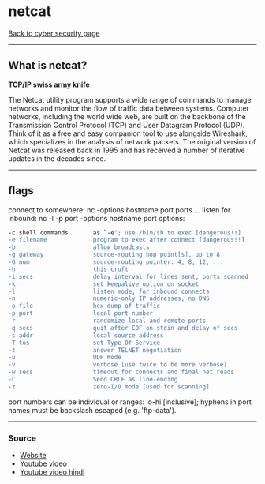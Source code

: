 # netcat
[Back to cyber security page](index.md)
- --
## What is netcat?
**TCP/IP swiss army knife**

The Netcat utility program supports a wide range of commands to manage networks and monitor the flow of traffic data between systems. Computer networks, including the world wide web, are built on the backbone of the Transmission Control Protocol (TCP) and User Datagram Protocol (UDP).  Think of it as a free and easy companion tool to use alongside Wireshark, which specializes in the analysis of network packets. The original version of Netcat was released back in 1995 and has received a number of iterative updates in the decades since.
- --
## flags
connect to somewhere:   nc -options hostname port ports ... 
listen for inbound:     nc -l -p port -options hostname port
options:
```bash
-c shell commands       as `-e'; use /bin/sh to exec [dangerous!!]
-e filename             program to exec after connect [dangerous!!]
-b                      allow broadcasts
-g gateway              source-routing hop point[s], up to 8
-G num                  source-routing pointer: 4, 8, 12, ...
-h                      this cruft
-i secs                 delay interval for lines sent, ports scanned
-k                      set keepalive option on socket
-l                      listen mode, for inbound connects
-n                      numeric-only IP addresses, no DNS
-o file                 hex dump of traffic
-p port                 local port number
-r                      randomize local and remote ports
-q secs                 quit after EOF on stdin and delay of secs
-s addr                 local source address
-T tos                  set Type Of Service
-t                      answer TELNET negotiation
-u                      UDP mode
-v                      verbose [use twice to be more verbose]
-w secs                 timeout for connects and final net reads
-C                      Send CRLF as line-ending
-z                      zero-I/O mode [used for scanning]
```
port numbers can be individual or ranges: lo-hi [inclusive];
hyphens in port names must be backslash escaped (e.g. 'ftp\-data').
- --
### Source
- [Website](https://www.varonis.com/blog/netcat-commands/)
- [Youtube video](https://youtu.be/VF4In6rIPGc)
- [Youtube video hindi](https://youtu.be/Wzc9cgEar7g)

